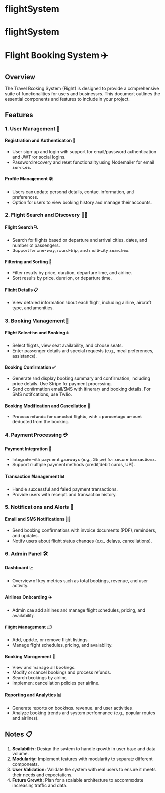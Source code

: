 # flightSystem
# flightSystem
# Flight Booking System ✈️

## Overview

The Travel Booking System (Flight) is designed to provide a comprehensive suite of functionalities for users and businesses. This document outlines the essential components and features to include in your project.

## Features

### 1. User Management 👤

#### Registration and Authentication 🔐
- User sign-up and login with support for email/password authentication and JWT for social logins.
- Password recovery and reset functionality using Nodemailer for email services.

#### Profile Management 🛠️
- Users can update personal details, contact information, and preferences.
- Option for users to view booking history and manage their accounts.

### 2. Flight Search and Discovery 🕵️‍♂️

#### Flight Search 🔍
- Search for flights based on departure and arrival cities, dates, and number of passengers.
- Support for one-way, round-trip, and multi-city searches.

#### Filtering and Sorting 🔧
- Filter results by price, duration, departure time, and airline.
- Sort results by price, duration, or departure time.

#### Flight Details 📋
- View detailed information about each flight, including airline, aircraft type, and amenities.

### 3. Booking Management 📅

#### Flight Selection and Booking ✈️
- Select flights, view seat availability, and choose seats.
- Enter passenger details and special requests (e.g., meal preferences, assistance).

#### Booking Confirmation ✅
- Generate and display booking summary and confirmation, including price details. Use Stripe for payment processing.
- Send confirmation email/SMS with itinerary and booking details. For SMS notifications, use Twilio.

#### Booking Modification and Cancellation 🔄
- Process refunds for canceled flights, with a percentage amount deducted from the booking.

### 4. Payment Processing 💳

#### Payment Integration 🔗
- Integrate with payment gateways (e.g., Stripe) for secure transactions.
- Support multiple payment methods (credit/debit cards, UPI).

#### Transaction Management 📊
- Handle successful and failed payment transactions.
- Provide users with receipts and transaction history.

### 5. Notifications and Alerts 🔔

#### Email and SMS Notifications 📧📲
- Send booking confirmations with invoice documents (PDF), reminders, and updates.
- Notify users about flight status changes (e.g., delays, cancellations).

### 6. Admin Panel 🛠️

#### Dashboard 📈
- Overview of key metrics such as total bookings, revenue, and user activity.

#### Airlines Onboarding ✈️
- Admin can add airlines and manage flight schedules, pricing, and availability.

#### Flight Management 🗂️
- Add, update, or remove flight listings.
- Manage flight schedules, pricing, and availability.

#### Booking Management 🧾
- View and manage all bookings.
- Modify or cancel bookings and process refunds.
- Search bookings by airline.
- Implement cancellation policies per airline.

#### Reporting and Analytics 📊
- Generate reports on bookings, revenue, and user activities.
- Analyze booking trends and system performance (e.g., popular routes and airlines).

## Notes 📋
1. **Scalability:** Design the system to handle growth in user base and data volume.
2. **Modularity:** Implement features with modularity to separate different components.
3. **User Validation:** Validate the system with real users to ensure it meets their needs and expectations.
4. **Future Growth:** Plan for a scalable architecture to accommodate increasing traffic and data.
